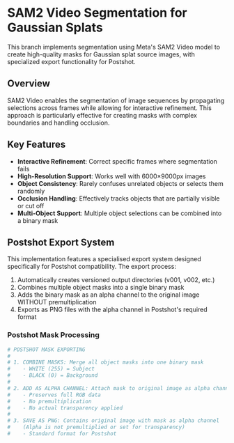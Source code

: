 # SAM2 Video Segmentation for Gaussian Splats

This branch implements segmentation using Meta's SAM2 Video model to create high-quality masks for Gaussian splat source images, with specialized export functionality for Postshot.

## Overview

SAM2 Video enables the segmentation of image sequences by propagating selections across frames while allowing for interactive refinement. This approach is particularly effective for creating masks with complex boundaries and handling occlusion.

## Key Features

- **Interactive Refinement**: Correct specific frames where segmentation fails
- **High-Resolution Support**: Works well with 6000×9000px images
- **Object Consistency**: Rarely confuses unrelated objects or selects them randomly
- **Occlusion Handling**: Effectively tracks objects that are partially visible or cut off
- **Multi-Object Support**: Multiple object selections can be combined into a binary mask

## Postshot Export System

This implementation features a specialised export system designed specifically for Postshot compatibility. The export process:

1. Automatically creates versioned output directories (v001, v002, etc.)
2. Combines multiple object masks into a single binary mask
3. Adds the binary mask as an alpha channel to the original image WITHOUT premultiplication
4. Exports as PNG files with the alpha channel in Postshot's required format

### Postshot Mask Processing

```python
# POSTSHOT MASK EXPORTING
#
# 1. COMBINE MASKS: Merge all object masks into one binary mask
#    - WHITE (255) = Subject
#    - BLACK (0) = Background
#
# 2. ADD AS ALPHA CHANNEL: Attach mask to original image as alpha channel
#    - Preserves full RGB data
#    - No premultiplication
#    - No actual transparency applied
#
# 3. SAVE AS PNG: Contains original image with mask as alpha channel
#    (Alpha is not premultiplied or set for transparency)
#    - Standard format for Postshot
